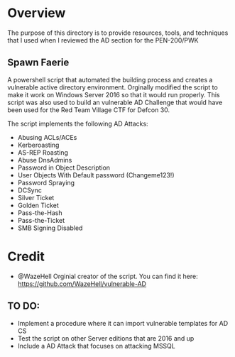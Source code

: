 # Overview

The purpose of this directory is to provide resources, tools, and techniques that I used when I reviewed the AD section for the PEN-200/PWK

## Spawn Faerie

A powershell script that automated the building process and creates a vulnerable active directory environment. Orginally modified the script to make it work on Windows
Server 2016 so that it would run properly. This script was also used to build an vulnerable AD Challenge that would have been used for the Red Team Village CTF for Defcon 30. 

The script implements the following AD Attacks: 

- Abusing ACLs/ACEs
- Kerberoasting
- AS-REP Roasting
- Abuse DnsAdmins
- Password in Object Description
- User Objects With Default password (Changeme123!)
- Password Spraying
- DCSync
- Silver Ticket
- Golden Ticket 
- Pass-the-Hash
- Pass-the-Ticket
- SMB Signing Disabled

# Credit

- @WazeHell Orginial creator of the script. You can find it here: https://github.com/WazeHell/vulnerable-AD

## TO DO:

- Implement a procedure where it can import vulnerable templates for AD CS
- Test the script on other Server editions that are 2016 and up
- Include a AD Attack that focuses on attacking MSSQL
